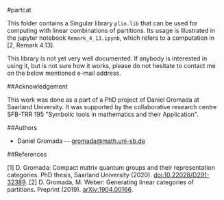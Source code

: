 #partcat

This folder contains a Singular library `plin.lib` that can be used for computing with linear combinations of partitions. Its usage is illustrated in the jupyter notebook `Remark_4_13.ipynb`, which refers to a computation in [2, Remark 4.13].

This library is not yet very well documented. If anybody is interested in using it, but is not sure how it works, please do not hesitate to contact me on the below mentioned e-mail address.

##Acknowledgement

This work was done as a part of a PhD project of Daniel Gromada at Saarland University. It was supported by the collaborative research centre SFB-TRR 195 "Symbolic tools in mathematics and their Application".

##Authors

  * Daniel Gromada -- gromada@math.uni-sb.de

##References

  [1] D. Gromada: Compact matrix quantum groups and their representation categories.
      PhD thesis, Saarland University (2020). [doi:10.22028/D291-32389](http://dx.doi.org/10.22028/D291-32389).
  [2] D. Gromada, M. Weber: Generating linear categories of partitions.
      Preprint (2019). [arXiv:1904.00166](https://arxiv.org/abs/1904.00166).


